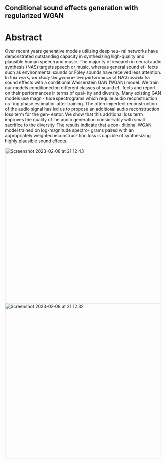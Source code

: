 ## Conditional sound effects generation with regularized WGAN

# Abstract 
Over recent years generative models utilizing deep neu- ral networks have demonstrated outstanding capacity in synthesizing high-quality and plausible human speech and music. The majority of research in neural audio synthesis (NAS) targets speech or music, whereas general sound ef- fects such as environmental sounds or Foley sounds have received less attention. In this work, we study the genera- tive performance of NAS models for sound effects with a conditional Wasserstein GAN (WGAN) model. We train our models conditioned on different classes of sound ef- fects and report on their performances in terms of qual- ity and diversity. Many existing GAN models use magni- tude spectrograms which require audio reconstruction us- ing phase estimation after training. The often imperfect reconstruction of the audio signal has led us to propose an additional audio reconstruction loss term for the gen- erator. We show that this additional loss term improves the quality of the audio generation considerably with small sacrifice to the diversity. The results indicate that a con- ditional WGAN model trained on log-magnitude spectro- grams paired with an appropriately weighted reconstruc- tion loss is capable of synthesizing highly plausible sound effects.

<img width="500" alt="Screenshot 2023-02-08 at 21 12 43" src="https://user-images.githubusercontent.com/50271800/217983037-8f257f89-88cd-4491-9f0c-94594f082e4c.png">

<img width="500" alt="Screenshot 2023-02-08 at 21 12 32" src="https://user-images.githubusercontent.com/50271800/217983020-bdee347c-8651-406b-bfe1-043247afdc61.png">
